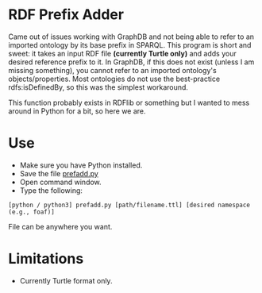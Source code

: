 # RDF Prefix Adder
Came out of issues working with GraphDB and not being able to refer to an imported ontology by its base prefix in SPARQL. This program is short and sweet: it takes an input RDF file **(currently Turtle only)** and adds your desired reference prefix to it. In GraphDB, if this does not exist (unless I am missing something), you cannot refer to an imported ontology's objects/properties. Most ontologies do not use the best-practice rdfs:isDefinedBy, so this was the simplest workaround.

This function probably exists in RDFlib or something but I wanted to mess around in Python for a bit, so here we are.

# Use
* Make sure you have Python installed.
* Save the file [prefadd.py](prefadd.py)
* Open command window.
* Type the following:

```
[python / python3] prefadd.py [path/filename.ttl] [desired namespace (e.g., foaf)]
```

File can be anywhere you want. 

# Limitations
* Currently Turtle format only.

